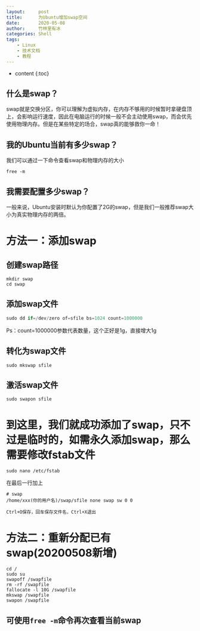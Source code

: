 ```yaml
---
layout:     post
title:      为Ubuntu增加swap空间
date:       2020-05-08
author:     竹林里有冰
categories: Shell
tags:
    - Linux
    - 技术文档
    - 教程
---
```


* content
{:toc}

## 什么是swap？

swap就是交换分区，你可以理解为虚拟内存，在内存不够用的时候暂时拿硬盘顶上，会影响运行速度，因此在电脑运行的时候一般不会主动使用swap，而会优先使用物理内存。但是在某些特定的场合，swap真的能够救你一命！

## 我的Ubuntu当前有多少swap？

我们可以通过一下命令查看swap和物理内存的大小

```
free -m
```

## 我需要配置多少swap？

一般来说，Ubuntu安装时默认为你配置了2G的swap，但是我们一般推荐swap大小为真实物理内存的两倍。

# 方法一：添加swap

## 创建swap路径

```
mkdir swap
cd swap
```

## 添加swap文件

```swift
sudo dd if=/dev/zero of=sfile bs=1024 count=1000000
```

Ps：count=1000000参数代表数量，这个正好是1g，直接增大1g

## 转化为swap文件

```
sudo mkswap sfile
```

## 激活swap文件

```
sudo swapon sfile
```

# 到这里，我们就成功添加了swap，只不过是临时的，如需永久添加swap，那么需要修改fstab文件

```
sudo nano /etc/fstab
```

在最后一行加上

```
# swap
/home/xxx(你的用户名)/swap/sfile none swap sw 0 0
```

```
Ctrl+O保存，回车保存文件名，Ctrl+X退出
```

# 方法二：重新分配已有swap(20200508新增)

```
cd /
sudo su
swapoff /swapfile
rm -rf /swapfile
fallocate -l 10G /swapfile
mkswap /swapfile
swapon /swapfile
```



## 可使用```free -m```命令再次查看当前swap
